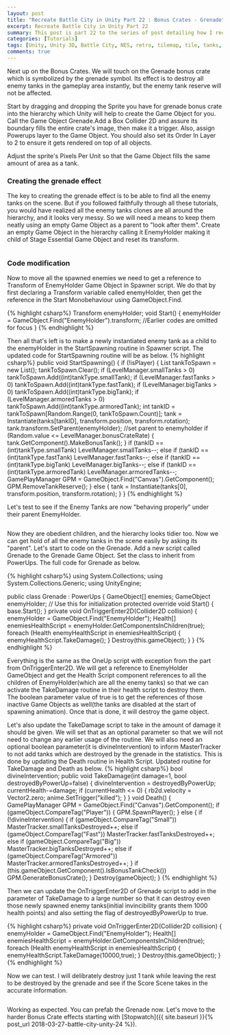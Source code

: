 ```yaml
---
layout: post
title: "Recreate Battle City in Unity Part 22 : Bonus Crates - Grenade"
excerpt: Recreate Battle City in Unity Part 22
summary: This post is part 22 to the series of post detailing how I recreate Battle City in Unity
categories: [Tutorials]
tags: [Unity, Unity 3D, Battle City, NES, retro, tilemap, tile, tanks, gaming, classic]
comments: true
---
```

Next up on the Bonus Crates. We will touch on the Grenade bonus crate which is symbolized by the grenade symbol. Its effect is to destroy all enemy tanks in the gameplay area instantly, but the enemy tank reserve will not be affected.

Start by dragging and dropping the Sprite you have for grenade bonus crate into the hierarchy which Unity will help to create the Game Object for you. Call the Game Object <keyword>Grenade</keyword>.Add a <keyword>Box Collider 2D</keyword> and assure its boundary fills the entire crate's image, then make it a trigger. Also, assign <keyword>Powerups</keyword> layer to the Game Object. You should also set its <keyword>Order In Layer to 2</keyword> to ensure it gets rendered on top 
of all objects.

<div class="info">Adjust the sprite's Pixels Per Unit so that the Game Object fills the same amount of area as a tank.</div>

<img src="{{ site.baseurl }}/images/BattleCity_Grenade_1.png" alt="">


### Creating the grenade effect

The key to creating the grenade effect is to be able to find all the enemy tanks on the scene. But if you followed faithfully through all these tutorials, you would have realized all the enemy tanks clones are all around the hierarchy, and it looks very messy. So we will need a means to keep them neatly using an empty Game Object as a parent to "look after them". Create an empty Game Object in the hierarchy calling it <keyword>EnemyHolder</keyword> making it child of <keyword>Stage Essential</keyword> Game Object and reset its transform.

<img src="{{ site.baseurl }}/images/BattleCity_Grenade_2.png" alt="">

### Code modification

Now to move all the spawned enemies we need to get a reference to <keyword>Transform of EnemyHolder</keyword> Game Object in <keyword>Spawner</keyword> script. We do that by first declaring a <keyword>Transform</keyword> variable called <keyword>enemyHolder</keyword>, then get the reference in the Start Monobehaviour using <keyword>GameObject.Find</keyword>.

{% highlight csharp%}
Transform enemyHolder;
void Start()
{
    enemyHolder = GameObject.Find("EnemyHolder").transform;
    //Earlier codes are omitted for focus
}
{% endhighlight %}

Then all that's left is to make a newly instantiated enemy tank as a child to the enemyHolder in the StartSpawning routine in Spawner script. The updated code for StartSpawning routine will be as below.
{% highlight csharp%}
public void StartSpawning()
{
    if (!isPlayer)
    {
        List<int> tankToSpawn = new List<int>();
        tankToSpawn.Clear();
        if (LevelManager.smallTanks > 0) tankToSpawn.Add((int)tankType.smallTank);
        if (LevelManager.fastTanks > 0) tankToSpawn.Add((int)tankType.fastTank);
        if (LevelManager.bigTanks > 0) tankToSpawn.Add((int)tankType.bigTank);
        if (LevelManager.armoredTanks > 0) tankToSpawn.Add((int)tankType.armoredTank);
        int tankID = tankToSpawn[Random.Range(0, tankToSpawn.Count)];
        tank = Instantiate(tanks[tankID], transform.position, transform.rotation);
        tank.transform.SetParent(enemyHolder); //set parent to enemyholder
        if (Random.value <= LevelManager.bonusCrateRate)
        {
            tank.GetComponent<BonusTank>().MakeBonusTank();
        }
        if (tankID == (int)tankType.smallTank) LevelManager.smallTanks--;
        else if (tankID == (int)tankType.fastTank) LevelManager.fastTanks--;
        else if (tankID == (int)tankType.bigTank) LevelManager.bigTanks--;
        else if (tankID == (int)tankType.armoredTank) LevelManager.armoredTanks--;
        GamePlayManager GPM = GameObject.Find("Canvas").GetComponent<GamePlayManager>();
        GPM.RemoveTankReserve();
    }
    else
    {
        tank = Instantiate(tanks[0], transform.position, transform.rotation);
    }
}
{% endhighlight %}

Let's test to see if the Enemy Tanks are now "behaving properly" under their parent EnemyHolder.

<img src="{{ site.baseurl }}/images/BattleCity_Grenade_3.gif" alt="">

Now they are obedient children, and the hierarchy looks tidier too. Now we can get hold of all the enemy tanks in the scene easily by asking its "parent". Let's start to code on the Grenade. Add a new script called <keyword>Grenade</keyword> to the Grenade Game Object. Set the class to inherit from PowerUps. The full code for Grenade as below.

{% highlight csharp%}
using System.Collections;
using System.Collections.Generic;
using UnityEngine;

public class Grenade : PowerUps
{
    GameObject[] enemies;
    GameObject enemyHolder;
    // Use this for initialization
    protected override void Start()
    {
        base.Start();
    }
    private void OnTriggerEnter2D(Collider2D collision)
    {
        enemyHolder = GameObject.Find("EnemyHolder");
        Health[] enemiesHealthScript = enemyHolder.GetComponentsInChildren<Health>(true);
        foreach (Health enemyHealthScript in enemiesHealthScript)
        {
            enemyHealthScript.TakeDamage();
        }
        Destroy(this.gameObject);
    }
}
{% endhighlight %}

<div class="info">Everything is the same as the OneUp script with exception from the part from OnTriggerEnter2D. We will get a reference to EnemyHolder GameObject and get the Health Script component references to all the children of EnemyHolder(which are all the enemy tanks) so that we can activate the TakeDamage routine in their health script to destroy them.<br>
The boolean parameter value of true is to get the references of those inactive Game Objects as well(the tanks are disabled at the start of spawning animation). Once that is done, it will destroy the game object.</div>

Let's also update the <keyword>TakeDamage</keyword> script to take in the amount of damage it should be given. We will set that as an optional parameter so that we will not need to change any earlier usage of the routine. We will also need an optional boolean parameter(it is <keyword>divineIntervention</keyword>) to inform <keyword>MasterTracker</keyword> to not add tanks which are destroyed by the grenade in the statistics. This is done by updating the Death routine in Health Script. Updated routine for TakeDamage and Death as below.
{% highlight csharp%}
bool divineIntervention;
public void TakeDamage(int damage=1, bool destroyedByPowerUp=false)
{
    divineIntervention = destroyedByPowerUp;
    currentHealth-=damage;
    if (currentHealth <= 0)
    {
        rb2d.velocity = Vector2.zero;
        anime.SetTrigger("killed");
    }
}
void Death()
{
    GamePlayManager GPM = GameObject.Find("Canvas").GetComponent<GamePlayManager>();
    if (gameObject.CompareTag("Player"))
    {
        GPM.SpawnPlayer();
    }
    else {
        if (!divineIntervention)
        {
            if (gameObject.CompareTag("Small")) MasterTracker.smallTanksDestroyed++;
            else if (gameObject.CompareTag("Fast")) MasterTracker.fastTanksDestroyed++;
            else if (gameObject.CompareTag("Big")) MasterTracker.bigTanksDestroyed++;
            else if (gameObject.CompareTag("Armored")) MasterTracker.armoredTanksDestroyed++;
        }
        if (this.gameObject.GetComponent<BonusTank>().IsBonusTankCheck()) GPM.GenerateBonusCrate();
    }
    Destroy(gameObject);
}
{% endhighlight %}

Then we can update the OnTriggerEnter2D of Grenade script to add in the parameter of TakeDamage to a large number so that it can destroy even those newly spawned enemy tanks(initial invincibility grants them 1000 health points) and also setting the flag of destroyedByPowerUp to true.

{% highlight csharp%}
private void OnTriggerEnter2D(Collider2D collision)
{
    enemyHolder = GameObject.Find("EnemyHolder");
    Health[] enemiesHealthScript = enemyHolder.GetComponentsInChildren<Health>(true);
    foreach (Health enemyHealthScript in enemiesHealthScript)
    {
        enemyHealthScript.TakeDamage(10000,true);
    }
    Destroy(this.gameObject);
}
{% endhighlight %}

Now we can test. I will delibrately destroy just 1 tank while leaving the rest to be destroyed by the grenade and see if the Score Scene takes in the accurate information.

<img src="{{ site.baseurl }}/images/BattleCity_Grenade_4.gif" alt="">

Working as expected. You can prefab the Grenade now. Let's move to the harder Bonus Crate effects starting with [Stopwatch]({{ site.baseurl }}{% post_url 2018-03-27-battle-city-unity-24 %}).